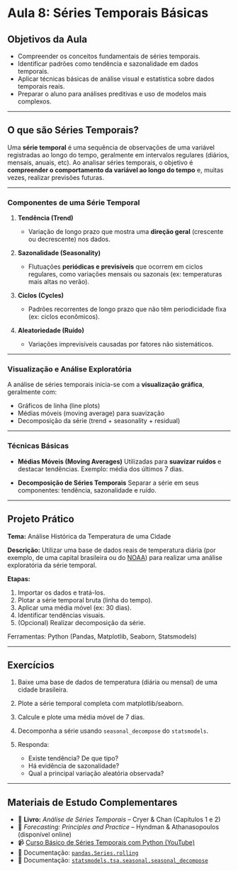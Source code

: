 # Aula 8: Séries Temporais Básicas

## Objetivos da Aula

* Compreender os conceitos fundamentais de séries temporais.
* Identificar padrões como tendência e sazonalidade em dados temporais.
* Aplicar técnicas básicas de análise visual e estatística sobre dados temporais reais.
* Preparar o aluno para análises preditivas e uso de modelos mais complexos.

---

## O que são Séries Temporais?

Uma **série temporal** é uma sequência de observações de uma variável registradas ao longo do tempo, geralmente em intervalos regulares (diários, mensais, anuais, etc). Ao analisar séries temporais, o objetivo é **compreender o comportamento da variável ao longo do tempo** e, muitas vezes, realizar previsões futuras.

---

### Componentes de uma Série Temporal

1. **Tendência (Trend)**

   * Variação de longo prazo que mostra uma **direção geral** (crescente ou decrescente) nos dados.

2. **Sazonalidade (Seasonality)**

   * Flutuações **periódicas e previsíveis** que ocorrem em ciclos regulares, como variações mensais ou sazonais (ex: temperaturas mais altas no verão).

3. **Ciclos (Cycles)**

   * Padrões recorrentes de longo prazo que não têm periodicidade fixa (ex: ciclos econômicos).

4. **Aleatoriedade (Ruído)**

   * Variações imprevisíveis causadas por fatores não sistemáticos.

---

### Visualização e Análise Exploratória

A análise de séries temporais inicia-se com a **visualização gráfica**, geralmente com:

* Gráficos de linha (line plots)
* Médias móveis (moving average) para suavização
* Decomposição da série (trend + seasonality + residual)

---

### Técnicas Básicas

* **Médias Móveis (Moving Averages)**
  Utilizadas para **suavizar ruídos** e destacar tendências. Exemplo: média dos últimos 7 dias.

* **Decomposição de Séries Temporais**
  Separar a série em seus componentes: tendência, sazonalidade e ruído.

---

## Projeto Prático

**Tema:** Análise Histórica da Temperatura de uma Cidade

**Descrição:**
Utilizar uma base de dados reais de temperatura diária (por exemplo, de uma capital brasileira ou do [NOAA](https://www.ncei.noaa.gov/)) para realizar uma análise exploratória da série temporal.

**Etapas:**

1. Importar os dados e tratá-los.
2. Plotar a série temporal bruta (linha do tempo).
3. Aplicar uma média móvel (ex: 30 dias).
4. Identificar tendências visuais.
5. (Opcional) Realizar decomposição da série.

Ferramentas: Python (Pandas, Matplotlib, Seaborn, Statsmodels)

---

## Exercícios

1. Baixe uma base de dados de temperatura (diária ou mensal) de uma cidade brasileira.
2. Plote a série temporal completa com matplotlib/seaborn.
3. Calcule e plote uma média móvel de 7 dias.
4. Decomponha a série usando `seasonal_decompose` do `statsmodels`.
5. Responda:

   * Existe tendência? De que tipo?
   * Há evidência de sazonalidade?
   * Qual a principal variação aleatória observada?

---

## Materiais de Estudo Complementares

* 📘 **Livro:** *Análise de Séries Temporais* – Cryer & Chan (Capítulos 1 e 2)
* 📘 *Forecasting: Principles and Practice* – Hyndman & Athanasopoulos (disponível online)
* 📹 [Curso Básico de Séries Temporais com Python (YouTube)](https://www.youtube.com/watch?v=AScWzFevG5Q)
* 📄 Documentação: [`pandas.Series.rolling`](https://pandas.pydata.org/docs/reference/api/pandas.Series.rolling.html)
* 📄 Documentação: [`statsmodels.tsa.seasonal.seasonal_decompose`](https://www.statsmodels.org/stable/generated/statsmodels.tsa.seasonal.seasonal_decompose.html)
